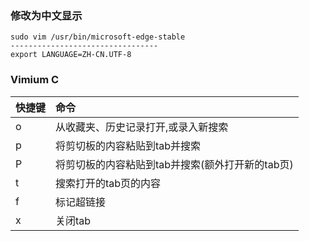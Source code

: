 ### 修改为中文显示
```shell
sudo vim /usr/bin/microsoft-edge-stable
---------------------------------
export LANGUAGE=ZH-CN.UTF-8

```

### Vimium C

|    快捷键  |命令      |
|:-----|:-----|
|    o  |  从收藏夹、历史记录打开,或录入新搜索   |
|     p |   将剪切板的内容粘贴到tab并搜索   |
|    P |     将剪切板的内容粘贴到tab并搜索(额外打开新的tab页) |
|      t|   搜索打开的tab页的内容   |
|    f  |   标记超链接   |
|    x  |    关闭tab  |

